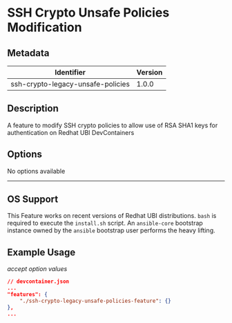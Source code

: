 # SSH Crypto Unsafe Policies Modification 

## Metadata

| Identifier      | Version |
| ------- | ------- |
| ssh-crypto-legacy-unsafe-policies | 1.0.0 |

## Description

A feature to modify SSH crypto policies to allow use of RSA SHA1 keys for authentication on Redhat UBI DevContainers

## Options
No options available



---

## OS Support

This Feature works on recent versions of Redhat UBI distributions. `bash` is required to execute the `install.sh` script. An `ansible-core` bootstrap instance owned by the `ansible` bootstrap user performs the heavy lifting.

## Example Usage

*accept option values*

```json
// devcontainer.json
...
"features": {
    "./ssh-crypto-legacy-unsafe-policies-feature": {}
},
...
```